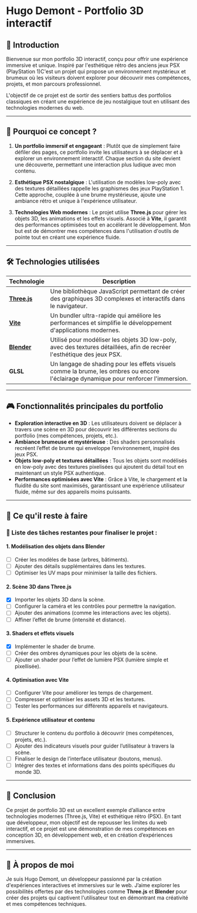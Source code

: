 # Hugo Demont - Portfolio 3D interactif

## 🚀 Introduction

Bienvenue sur mon portfolio 3D interactif, conçu pour offrir une expérience immersive et unique. Inspiré par l'esthétique rétro des anciens jeux PSX (PlayStation 1)C'est un projet qui propose un environnement mystérieux et brumeux où les visiteurs doivent explorer pour découvrir mes compétences, projets, et mon parcours professionnel.

L'objectif de ce projet est de sortir des sentiers battus des portfolios classiques en créant une expérience de jeu nostalgique tout en utilisant des technologies modernes du web.
 
---

## 🎨 Pourquoi ce concept ?

1. **Un portfolio immersif et engageant** : Plutôt que de simplement faire défiler des pages, ce portfolio invite les utilisateurs à se déplacer et à explorer un environnement interactif. Chaque section du site devient une découverte, permettant une interaction plus ludique avec mon contenu.

2. **Esthétique PSX nostalgique** : L'utilisation de modèles low-poly avec des textures détaillées rappelle les graphismes des jeux PlayStation 1. Cette approche, couplée à une brume mystérieuse, ajoute une ambiance rétro et unique à l'expérience utilisateur.

3. **Technologies Web modernes** : Le projet utilise **Three.js** pour gérer les objets 3D, les animations et les effets visuels. Associé à **Vite**, il garantit des performances optimisées tout en accélérant le développement. Mon but est de démontrer mes compétences dans l'utilisation d'outils de pointe tout en créant une expérience fluide.

---

## 🛠️ Technologies utilisées

| Technologie | Description |
|-------------|-------------|
| **[Three.js](https://threejs.org/)** | Une bibliothèque JavaScript permettant de créer des graphiques 3D complexes et interactifs dans le navigateur. |
| **[Vite](https://vitejs.dev/)** | Un bundler ultra-rapide qui améliore les performances et simplifie le développement d'applications modernes. |
| **[Blender](https://www.blender.org/)** | Utilisé pour modéliser les objets 3D low-poly, avec des textures détaillées, afin de recréer l'esthétique des jeux PSX. |
| **GLSL** | Un langage de shading pour les effets visuels comme la brume, les ombres ou encore l'éclairage dynamique pour renforcer l'immersion. |

---

## 🎮 Fonctionnalités principales du portfolio

- **Exploration interactive en 3D** : Les utilisateurs doivent se déplacer à travers une scène en 3D pour découvrir les différentes sections du portfolio (mes compétences, projets, etc.).
- **Ambiance brumeuse et mystérieuse** : Des shaders personnalisés recréent l’effet de brume qui enveloppe l’environnement, inspiré des jeux PSX.
- **Objets low-poly et textures détaillées** : Tous les objets sont modélisés en low-poly avec des textures pixelisées qui ajoutent du détail tout en maintenant un style PSX authentique.
- **Performances optimisées avec Vite** : Grâce à Vite, le chargement et la fluidité du site sont maximisés, garantissant une expérience utilisateur fluide, même sur des appareils moins puissants.

---

## 📌 Ce qu'il reste à faire

### 🔨 Liste des tâches restantes pour finaliser le projet :

#### 1. **Modélisation des objets dans Blender**
   - [ ] Créer les modèles de base (arbres, bâtiments).
   - [ ] Ajouter des détails supplémentaires dans les textures.
   - [ ] Optimiser les UV maps pour minimiser la taille des fichiers.
   
#### 2. **Scène 3D dans Three.js**
   - [x] Importer les objets 3D dans la scène.
   - [ ] Configurer la caméra et les contrôles pour permettre la navigation.
   - [ ] Ajouter des animations (comme les interactions avec les objets).
   - [ ] Affiner l’effet de brume (intensité et distance).

#### 3. **Shaders et effets visuels**
   - [x] Implémenter le shader de brume.
   - [ ] Créer des ombres dynamiques pour les objets de la scène.
   - [ ] Ajouter un shader pour l’effet de lumière PSX (lumière simple et pixellisée).

#### 4. **Optimisation avec Vite**
   - [ ] Configurer Vite pour améliorer les temps de chargement.
   - [ ] Compresser et optimiser les assets 3D et les textures.
   - [ ] Tester les performances sur différents appareils et navigateurs.

#### 5. **Expérience utilisateur et contenu**
   - [ ] Structurer le contenu du portfolio à découvrir (mes compétences, projets, etc.).
   - [ ] Ajouter des indicateurs visuels pour guider l’utilisateur à travers la scène.
   - [ ] Finaliser le design de l’interface utilisateur (boutons, menus).
   - [ ] Intégrer des textes et informations dans des points spécifiques du monde 3D.

---

## 🎯 Conclusion

Ce projet de portfolio 3D est un excellent exemple d’alliance entre technologies modernes (Three.js, Vite) et esthétique rétro (PSX). En tant que développeur, mon objectif est de repousser les limites du web interactif, et ce projet est une démonstration de mes compétences en conception 3D, en développement web, et en création d’expériences immersives.

---

## 📜 À propos de moi

Je suis Hugo Demont, un développeur passionné par la création d'expériences interactives et immersives sur le web. J’aime explorer les possibilités offertes par des technologies comme **Three.js** et **Blender** pour créer des projets qui captivent l'utilisateur tout en démontrant ma créativité et mes compétences techniques.
